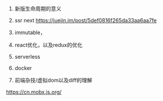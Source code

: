 1. 新版生命周期的意义
3. ssr next https://juejin.im/post/5def0816f265da33aa6aa7fe
4. immutable，
5. react优化，以及redux的优化
6. serverless
7. docker
 
8. 前端杂技/虚拟dom以及diff的理解

https://cn.mobx.js.org/